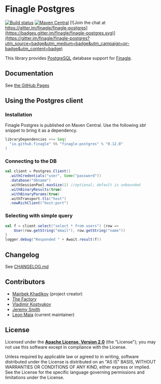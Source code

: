# Finagle Postgres
[![Build status](https://img.shields.io/travis/finagle/finagle-postgres/master.svg)](http://travis-ci.org/finagle/finagle-postgres)
[![Maven Central](https://img.shields.io/maven-central/v/io.github.finagle/finagle-postgres_2.11.svg)](https://maven-badges.herokuapp.com/maven-central/io.github.finagle/finagle-postgres_2.11)
[![Join the chat at https://gitter.im/finagle/finagle-postgres](https://badges.gitter.im/finagle/finagle-postgres.svg)](https://gitter.im/finagle/finagle-postgres?utm_source=badge&utm_medium=badge&utm_campaign=pr-badge&utm_content=badge)

This library provides [PostgreSQL][postgres] database support for
[Finagle][finagle].

[postgres]: https://www.postgresql.org/
[finagle]: https://github.com/twitter/finagle
[mairbek]: https://github.com/mairbek/finagle-postgres
[thefactory]: https://github.com/thefactory/finagle-postgres
[vkostyukov]: https://github.com/vkostyukov/finagle-postgres

## Documentation
See [the GitHub Pages](https://finagle.github.io/finagle-postgres)

## Using the Postgres client

### Installation

Finagle Postgres is published on Maven Central. Use the following _sbt_ snippet to bring it as a
dependency.

```scala
libraryDependencies ++= Seq(
  "io.github.finagle" %% "finagle-postgres" % "0.12.0"
)
```

### Connecting to the DB

```scala
val client = Postgres.Client()
  .withCredentials("user", Some("password"))
  .database("dbname")
  .withSessionPool.maxSize(1) //optional; default is unbounded
  .withBinaryResults(true)
  .withBinaryParams(true)
  .withTransport.tls("host")
  .newRichClient("host:port")
```

### Selecting with simple query

```scala
val f = client.select("select * from users") {row =>
    User(row.getString("email"), row.getString("name"))
}
logger.debug("Responded " + Await.result(f))
```

## Changelog

See [CHANGELOG.md](CHANGELOG.md)

## Contributors
* [Mairbek Khadikov][mairbek] (project creator)
* [The Factory][thefactory]
* [Vladimir Kostyukov][vkostyukov]
* [Jeremy Smith](https://github.com/jeremyrsmith)
* [Leon Maia](https://github.com/leonmaia) (current maintainer)

## License

Licensed under the **[Apache License, Version 2.0](http://www.apache.org/licenses/LICENSE-2.0)** (the "License");
you may not use this software except in compliance with the License.

Unless required by applicable law or agreed to in writing, software
distributed under the License is distributed on an "AS IS" BASIS,
WITHOUT WARRANTIES OR CONDITIONS OF ANY KIND, either express or implied.
See the License for the specific language governing permissions and
limitations under the License.
